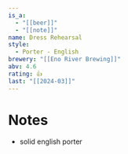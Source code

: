 ```yaml
---
is_a:
  - "[[beer]]"
  - "[[note]]"
name: Dress Rehearsal
style:
  - Porter - English
brewery: "[[Eno River Brewing]]"
abv: 4.6
rating: 👍
last: "[[2024-03]]"
---
```

# Notes
- solid english porter